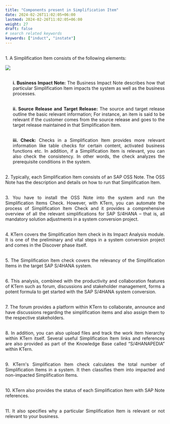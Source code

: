 ```yaml
---
title: "Components present in Simplification Item"
date: 2024-02-26T11:02:05+06:00
lastmod: 2024-02-26T11:02:05+06:00
weight: 27
draft: false
# search related keywords
keywords: ["induct", "instate"]
---
```

<div style='text-align: justify;'>

</br>1. A Simplification Item consists of the following elements:

![](https://storage.googleapis.com/ktern-public-files/product-documentation/Digital%20Maps/31_status_of_impacted_simplification_items_process_assessment_digital_maps.png)

<ul>

</br>**i. Business Impact Note:** The Business Impact Note describes how that particular Simplification Item impacts the system as well as the business processes.

</br>**ii. Source Release and Target Release:** The source and target release outline the basic relevant information; For instance, an item is said to be relevant if the customer comes from the source release and goes to the target release maintained in that Simplification Item.

</br>**iii. Check:** Checks in a Simplification Item provides more relevant information like table checks for certain content, activated business functions etc. In addition, if a Simplification Item is relevant, you can also check the consistency. In other words, the check analyzes the prerequisite conditions in the system.
</ul>

</br>2. Typically, each Simplification Item consists of an SAP OSS Note. The OSS Note has the description and details on how to run that Simplification Item. 

</br>3. You have to install the OSS Note into the system and run the Simplification Items Check. However, with KTern, you can automate the process of Simplification Item Check and it provides a comprehensive overview of all the relevant simplifications for SAP S/4HANA – that is, all mandatory solution adjustments in a system conversion project.

</br>4. KTern covers the Simplification Item check in its Impact Analysis module. It is one of the preliminary and vital steps in a system conversion project and comes in the Discover phase itself. 

</br>5. The Simplification Item check covers the relevancy of the Simplification Items in the target SAP S/4HANA system. 

</br>6. This analysis, combined with the productivity and collaboration features of KTern such as forum, discussions and stakeholder management, forms a potent formula to get started with the SAP S/4HANA system conversion.

</br>7. The forum provides a platform within KTern to collaborate, announce and have discussions regarding the simplification items and also assign them to the respective stakeholders. 

</br>8. In addition, you can also upload files and track the work item hierarchy within KTern itself. Several useful Simplification Item links and references are also provided as part of the Knowledge Base called “S/4HANAPEDIA” within KTern.

</br>9. KTern's Simplification Item check calculates the total number of Simplification Items in a system. It then classifies them into impacted and non-impacted Simplification Items. 

</br>10. KTern also provides the status of each Simplification Item with SAP Note references. 

</br>11. It also specifies why a particular Simplification Item is relevant or not relevant to your business.

</div>